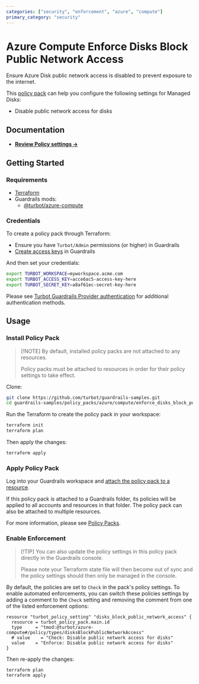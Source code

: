 ```yaml
---
categories: ["security", "enforcement", "azure", "compute"]
primary_category: "security"
---
```


# Azure Compute Enforce Disks Block Public Network Access

Ensure Azure Disk public network access is disabled to prevent exposure to the internet.

This [policy pack](https://turbot.com/guardrails/docs/concepts/policy-packs) can help you configure the following settings for Managed Disks:

- Disable public network access for disks

## Documentation

- **[Review Policy settings →](https://hub.guardrails.turbot.com/policy-packs/enforce_disks_block_public_network_access/settings)**

## Getting Started

### Requirements

- [Terraform](https://developer.hashicorp.com/terraform/install)
- Guardrails mods:
  - [@turbot/azure-compute](https://hub.guardrails.turbot.com/mods/azure/mods/azure-compute)

### Credentials

To create a policy pack through Terraform:

- Ensure you have `Turbot/Admin` permissions (or higher) in Guardrails
- [Create access keys](https://turbot.com/guardrails/docs/guides/iam/access-keys#generate-a-new-guardrails-api-access-key) in Guardrails

And then set your credentials:

```sh
export TURBOT_WORKSPACE=myworkspace.acme.com
export TURBOT_ACCESS_KEY=acce6ac5-access-key-here
export TURBOT_SECRET_KEY=a8af61ec-secret-key-here
```

Please see [Turbot Guardrails Provider authentication](https://registry.terraform.io/providers/turbot/turbot/latest/docs#authentication) for additional authentication methods.

## Usage

### Install Policy Pack

> [\!NOTE]
> By default, installed policy packs are not attached to any resources.
>
> Policy packs must be attached to resources in order for their policy settings to take effect.

Clone:

```sh
git clone https://github.com/turbot/guardrails-samples.git
cd guardrails-samples/policy_packs/azure/compute/enforce_disks_block_public_network_access
```

Run the Terraform to create the policy pack in your workspace:

```sh
terraform init
terraform plan
```

Then apply the changes:

```sh
terraform apply
```

### Apply Policy Pack

Log into your Guardrails workspace and [attach the policy pack to a resource](https://turbot.com/guardrails/docs/guides/policy-packs#attach-a-policy-pack-to-a-resource).

If this policy pack is attached to a Guardrails folder, its policies will be applied to all accounts and resources in that folder. The policy pack can also be attached to multiple resources.

For more information, please see [Policy Packs](https://turbot.com/guardrails/docs/concepts/policy-packs).

### Enable Enforcement

> [\!TIP]
> You can also update the policy settings in this policy pack directly in the Guardrails console.
>
> Please note your Terraform state file will then become out of sync and the policy settings should then only be managed in the console.

By default, the policies are set to `Check` in the pack's policy settings. To enable automated enforcements, you can switch these policies settings by adding a comment to the `Check` setting and removing the comment from one of the listed enforcement options:

```hcl
resource "turbot_policy_setting" "disks_block_public_network_access" {
  resource = turbot_policy_pack.main.id
  type     = "tmod:@turbot/azure-compute#/policy/types/disksBlockPublicNetworkAccess"
  # value    = "Check: Disable public network access for disks"
  value    = "Enforce: Disable public network access for disks"
}
```

Then re-apply the changes:

```sh
terraform plan
terraform apply
```
